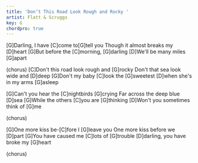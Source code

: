 ```yaml
---
title: 'Don’t This Road Look Rough and Rocky '
artist: Flatt & Scruggs
key: G
chordpro: true
---
```

[G]Darling, I have [C]come to[G]tell you
Though it almost breaks my [D]heart
[G]But before the [C]morning, [G]darling
[D]We'll be many miles [G]apart

(chorus)
[C]Don't this road look rough and [G]rocky
Don't that sea look wide and [D]deep
[G]Don't my baby [C]look the [G]sweetest
[D]when she's in my arms [G]asleep


[G]Can't you hear the [C]nightbirds [G]crying
Far across the deep blue [D]sea
[G]While the others [C]you are [G]thinking
[D]Won't you sometimes think of [G]me

(chorus)

[G]One more kiss be-[C]fore I [G]leave you
One more kiss before we [D]part
[G]You have caused me [C]lots of [G]trouble
[D]darling, you have broke my [G]heart

(chorus)
